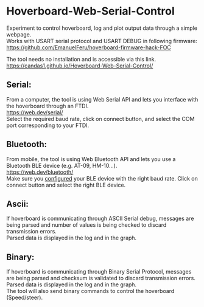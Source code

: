 # Hoverboard-Web-Serial-Control

Experiment to control hoverboard, log and plot output data through a simple webpage.<br>
Works with USART serial protocol and USART DEBUG in following firmware:<br>
https://github.com/EmanuelFeru/hoverboard-firmware-hack-FOC

The tool needs no installation and is accessible via this link.<br>
https://candas1.github.io/Hoverboard-Web-Serial-Control/

## Serial:
From a computer, the tool is using Web Serial API and lets you interface with the hoverboard through an FTDI.<br>
https://web.dev/serial/<br>
Select the required baud rate, click on connect button, and select the COM port corresponding to your FTDI.

## Bluetooth:
From mobile, the tool is using Web Bluetooth API and lets you use a Bluetooth BLE device (e.g. AT-09, HM-10...).<br>
https://web.dev/bluetooth/<br>
Make sure you [configured](https://github.com/Candas1/Hoverboard-Web-Serial-Control/wiki/Configure-BLE-device) your BLE device with the right baud rate.
Click on connect button and select the right BLE device.

## Ascii:
If hoverboard is communicating through ASCII Serial debug, messages are being parsed and number of values is being checked to discard transmission errors.<br>
Parsed data is displayed in the log and in the graph.<br>

## Binary:
If hoverboard is communicating through Binary Serial Protocol, messages are being parsed and checksum is validated to discard transmission errors.<br>
Parsed data is displayed in the log and in the graph.<br>
The tool will also send binary commands to control the hoverboard (Speed/steer).<br>
